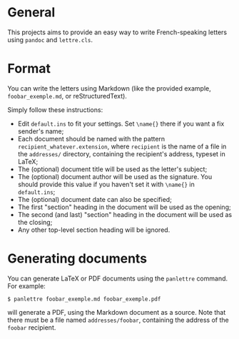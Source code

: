 # General

This projects aims to provide an easy way to write French-speaking letters using `pandoc` and `lettre.cls`.

# Format

You can write the letters using Markdown (like the provided example, `foobar_exemple.md`, or reStructuredText).

Simply follow these instructions:

- Edit `default.ins` to fit your settings. Set `\name{}` there if you want a fix sender's name;
- Each document should be named with the pattern `recipient_whatever.extension`, where `recipient` is the name of a file in the `addresses/` directory, containing the recipient's address, typeset in LaTeX;
- The (optional) document title will be used as the letter's subject;
- The (optional) document author will be used as the signature. You should provide this value if you haven't set it with `\name{}` in `default.ins`;
- The (optional) document date can also be specified;
- The first "section" heading in the document will be used as the opening;
- The second (and last) "section" heading in the document will be used as the closing;
- Any other top-level section heading will be ignored.

# Generating documents

You can generate LaTeX or PDF documents using the `panlettre` command. For example:

    $ panlettre foobar_exemple.md foobar_exemple.pdf

will generate a PDF, using the Markdown document as a source. Note that there must be a file named `addresses/foobar`, containing the address of the `foobar` recipient.
